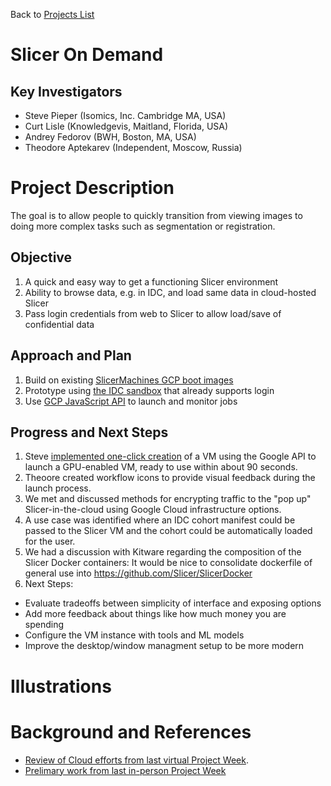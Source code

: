 Back to [Projects List](../../README.md#ProjectsList)

# Slicer On Demand

## Key Investigators

- Steve Pieper (Isomics, Inc. Cambridge MA, USA)
- Curt Lisle (Knowledgevis, Maitland, Florida, USA)
- Andrey Fedorov (BWH, Boston, MA, USA)
- Theodore Aptekarev (Independent, Moscow, Russia)

# Project Description

The goal is to allow people to quickly transition from viewing images to doing more complex tasks such as segmentation or registration.

## Objective

<!-- Describe here WHAT you would like to achieve (what you will have as end result). -->

1. A quick and easy way to get a functioning Slicer environment
2. Ability to browse data, e.g. in IDC, and load same data in cloud-hosted Slicer
3. Pass login credentials from web to Slicer to allow load/save of confidential data

## Approach and Plan

<!-- Describe here HOW you would like to achieve the objectives stated above. -->

1. Build on existing [SlicerMachines GCP boot images](https://github.com/pieper/SlicerMachines)
1. Prototype using [the IDC sandbox](https://idc-sandbox-000.web.app/) that already supports login
1. Use [GCP JavaScript API](https://cloud.google.com/compute/docs/tutorials/javascript-guide) to launch and monitor jobs

## Progress and Next Steps

<!-- Update this section as you make progress, describing of what you have ACTUALLY DONE. If there are specific steps that you could not complete then you can describe them here, too. -->

1. Steve [implemented one-click creation](https://github.com/pieper/SlicerOnDemand) of a VM using the Google API to launch a GPU-enabled VM, ready to use within about 90 seconds.
2. Theoore created workflow icons to provide visual feedback during the launch process.
3. We met and discussed methods for encrypting traffic to the "pop up" Slicer-in-the-cloud using Google Cloud infrastructure options.
4. A use case was identified where an IDC cohort manifest could be passed to the Slicer VM and the cohort could be automatically loaded for the user.
5. We had a discussion with Kitware regarding the composition of the Slicer Docker containers: It would be nice to consolidate dockerfile of general use into https://github.com/Slicer/SlicerDocker
6. Next Steps:
  * Evaluate tradeoffs between simplicity of interface and exposing options
  * Add more feedback about things like how much money you are spending
  * Configure the VM instance with tools and ML models
  * Improve the desktop/window managment setup to be more modern

# Illustrations

<!-- Add pictures and links to videos that demonstrate what has been accomplished.
![Description of picture](Example2.jpg)
![Some more images](Example2.jpg)
-->

# Background and References
* [Review of Cloud efforts from last virtual Project Week](https://projectweek.na-mic.org/PW34_2020_Virtual/Projects/Slicer_in_Cloud_Environments/).
* [Prelimary work from last in-person Project Week](https://projectweek.na-mic.org/PW33_2020_GranCanaria/Projects/OHIFSlicerBridge/)
